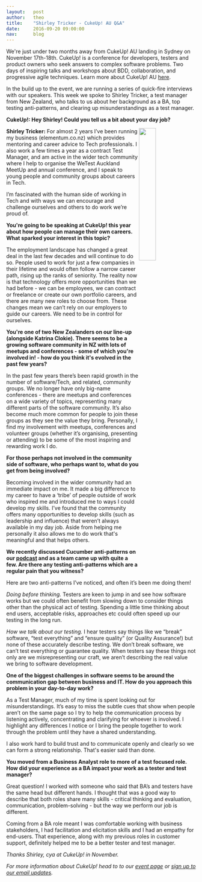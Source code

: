 ```yaml
---
layout:   post
author:   theo
title:    "Shirley Tricker - CukeUp! AU Q&A"
date:     2016-09-20 09:00:00
nav:      blog
---
```

We're just under two months away from CukeUp! AU landing in Sydney on November 17th-18th. CukeUp! is a conference for developers, testers and product owners who seek answers to complex software problems. Two days of inspiring talks and workshops about BDD, collaboration, and progressive agile techniques. Learn more about CukeUp! AU [here](https://cucumber.io/events/cukeup-au-2016).

In the build up to the event, we are running a series of quick-fire interviews with our speakers. This week we spoke to Shirley Tricker, a test manager from New Zealand, who talks to us about her background as a BA, top testing anti-patterns, and clearing up misunderstandings as a test manager.

**CukeUp!: Hey Shirley! Could you tell us a bit about your day job?**

<img src="https://cucumber.io/images/events/cukeup-au-2016/shirley-tricker.jpg" style="float:right; width:30%">

**Shirley Tricker:** For almost 2 years I’ve been running my business (elementum.co.nz) which provides mentoring and career advice to Tech professionals. I also work a few times a year as a contract Test Manager, and am active in the wider tech community where I help to organise the WeTest Auckland MeetUp and annual conference, and I speak to young people and community groups about careers in Tech. 

I’m fascinated with the human side of working in Tech and with ways we can encourage and challenge ourselves and others to do work we’re proud of.

**You're going to be speaking at CukeUp! this year about how people can manage their own careers. What sparked your interest in this topic?**

The employment landscape has changed a great deal in the last few decades and will continue to do so. People used to work for just a few companies in their lifetime and would often follow a narrow career path, rising up the ranks of seniority. The reality now is that technology offers more opportunities than we had before - we can be employees, we can contract or freelance or create our own portfolio careers, and there are many new roles to choose from. These changes mean we can’t rely on our employers to guide our careers. We need to be in control for ourselves.

**You're one of two New Zealanders on our line-up (alongside Katrina Clokie). There seems to be a growing software community in NZ with lots of meetups and conferences - some of which you're involved in! - how do you think it's evolved in the past few years?**

In the past few years there’s been rapid growth in the number of software/Tech, and related, community groups. We no longer have only big-name conferences - there are meetups and conferences on a wide variety of topics, representing many different parts of the software community. It’s also become much more common for people to join these groups as they see the value they bring. Personally, I find my involvement with meetups, conferences and volunteer groups (whether it’s organising, presenting or attending) to be some of the most inspiring and rewarding work I do.

**For those perhaps not involved in the community side of software, who perhaps want to, what do you get from being involved?**

Becoming involved in the wider community had an immediate impact on me. It made a big difference to my career to have a ‘tribe’ of people outside of work who inspired me and introduced me to ways I could develop my skills. I’ve found that the community offers many opportunities to develop skills (such as leadership and influence) that weren’t always available in my day job. Aside from helping me personally it also allows me to do work that's meaningful and that helps others. 

**We recently discussed Cucumber anti-patterns on our [podcast](https://itunes.apple.com/us/podcast/cucumber-podcast-rss/id1078896635?mt=2) and as a team came up with quite a few. Are there any testing anti-patterns which are a regular pain that you witness?**

Here are two anti-patterns I’ve noticed, and often it’s been me doing them!

*Doing before thinking.* Testers are keen to jump in and see how software works but we could often benefit from slowing down to consider things other than the physical act of testing. Spending a little time thinking about end users, acceptable risks, approaches etc could often speed up our testing in the long run.  

*How we talk about our testing.* I hear testers say things like we “break” software, “test everything” and “ensure quality” (or Quality Assurance!) but none of these accurately describe testing. We don’t break software, we can’t test everything or guarantee quality. When testers say these things not only are we misrepresenting our craft, we aren’t describing the real value we bring to software development.

**One of the biggest challenges in software seems to be around the communication gap between business and IT. How do you approach this problem in your day-to-day work?**

As a Test Manager, much of my time is spent looking out for misunderstandings. It’s easy to miss the subtle cues that show when people aren’t on the same page so I try to help the communication process by listening actively, concentrating and clarifying for whoever is involved. I highlight any differences I notice or I bring the people together to work through the problem until they have a shared understanding. 

I also work hard to build trust and to communicate openly and clearly so we can form a strong relationship. That's easier said than done.  

**You moved from a Business Analyst role to more of a test focused role. How did your experience as a BA impact your work as a tester and test manager?**

Great question! I worked with someone who said that BA’s and testers have the same head but different hands. I thought that was a good way to describe that both roles share many skills - critical thinking and evaluation, communication, problem-solving - but the way we perform our job is different. 

Coming from a BA role meant I was comfortable working with business stakeholders, I had facilitation and elicitation skills and I had an empathy for end-users. That experience, along with my previous roles in customer support, definitely helped me to be a better tester and test manager. 

*Thanks Shirley, cya at CukeUp! in November.*

*For more information about CukeUp! head to to our [event page](https://cucumber.io/events/cukeup-au-2016) or [sign up to our email updates](https://www.getdrip.com/forms/98708717/submissions/new).* 
